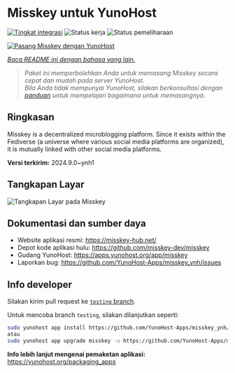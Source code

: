 <!--
N.B.: README ini dibuat secara otomatis oleh <https://github.com/YunoHost/apps/tree/master/tools/readme_generator>
Ini TIDAK boleh diedit dengan tangan.
-->

# Misskey untuk YunoHost

[![Tingkat integrasi](https://dash.yunohost.org/integration/misskey.svg)](https://ci-apps.yunohost.org/ci/apps/misskey/) ![Status kerja](https://ci-apps.yunohost.org/ci/badges/misskey.status.svg) ![Status pemeliharaan](https://ci-apps.yunohost.org/ci/badges/misskey.maintain.svg)

[![Pasang Misskey dengan YunoHost](https://install-app.yunohost.org/install-with-yunohost.svg)](https://install-app.yunohost.org/?app=misskey)

*[Baca README ini dengan bahasa yang lain.](./ALL_README.md)*

> *Paket ini memperbolehkan Anda untuk memasang Misskey secara cepat dan mudah pada server YunoHost.*  
> *Bila Anda tidak mempunyai YunoHost, silakan berkonsultasi dengan [panduan](https://yunohost.org/install) untuk mempelajari bagaimana untuk memasangnya.*

## Ringkasan

Misskey is a decentralized microblogging platform. Since it exists within the Fediverse (a universe where various social media platforms are organized), it is mutually linked with other social media platforms.


**Versi terkirim:** 2024.9.0~ynh1

## Tangkapan Layar

![Tangkapan Layar pada Misskey](./doc/screenshots/screenshot-desktop.png)

## Dokumentasi dan sumber daya

- Website aplikasi resmi: <https://misskey-hub.net/>
- Depot kode aplikasi hulu: <https://github.com/misskey-dev/misskey>
- Gudang YunoHost: <https://apps.yunohost.org/app/misskey>
- Laporkan bug: <https://github.com/YunoHost-Apps/misskey_ynh/issues>

## Info developer

Silakan kirim pull request ke [`testing` branch](https://github.com/YunoHost-Apps/misskey_ynh/tree/testing).

Untuk mencoba branch `testing`, silakan dilanjutkan seperti:

```bash
sudo yunohost app install https://github.com/YunoHost-Apps/misskey_ynh/tree/testing --debug
atau
sudo yunohost app upgrade misskey -u https://github.com/YunoHost-Apps/misskey_ynh/tree/testing --debug
```

**Info lebih lanjut mengenai pemaketan aplikasi:** <https://yunohost.org/packaging_apps>
